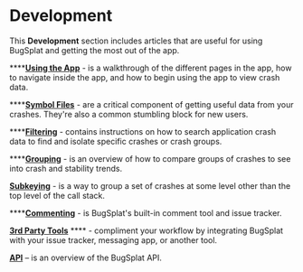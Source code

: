 # Development

This **Development** section includes articles that are useful for using BugSplat and getting the most out of the app. &#x20;

****[**Using the App**](using-the-app.md) - is a walkthrough of the different pages in the app, how to navigate inside the app, and how to begin using the app to view crash data. &#x20;

****[**Symbol Files**](working-with-symbol-files/) - are a critical component of getting useful data from your crashes.  They're also a common stumbling block for new users.

****[**Filtering**](searching/search.md) - contains instructions on how to search application crash data to find and isolate specific crashes or crash groups.

****[**Grouping**](searching/grouping.md) - is an overview of how to compare groups of crashes to see into crash and stability trends.&#x20;

[**Subkeying**](../../education/how-tos/crash-grouping-concepts.md) - is a way to group a set of crashes at some level other than the top level of the call stack.

****[**Commenting**](commenting.md) - is BugSplat's built-in comment tool and issue tracker.

[**3rd Party Tools**](integrating-with-tools/) **** - compliment your workflow by integrating BugSplat with your issue tracker, messaging app, or another tool.

[**API**](web-services/) – is an overview of the BugSplat API.

